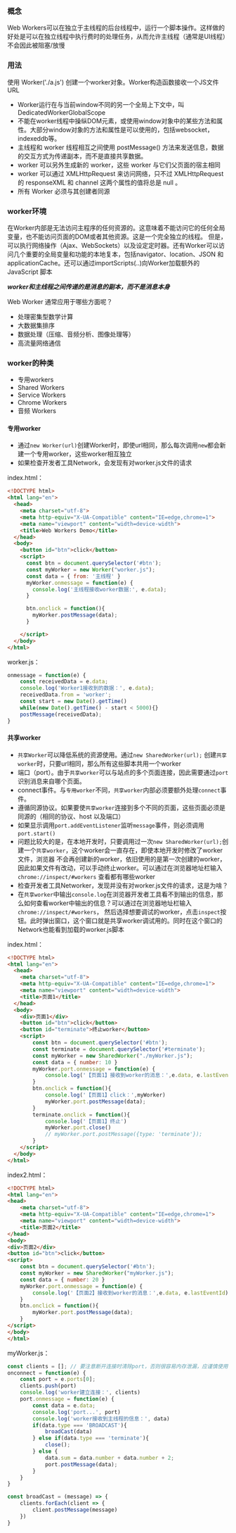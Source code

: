 ### 概念
Web Workers可以在独立于主线程的后台线程中，运行一个脚本操作。这样做的好处是可以在独立线程中执行费时的处理任务，从而允许主线程（通常是UI线程）不会因此被阻塞/放慢

### 用法
使用 Worker('./a.js') 创建一个worker对象。Worker构造函数接收一个JS文件URL

- Worker运行在与当前window不同的另一个全局上下文中，叫 DedicatedWorkerGlobalScope
- 不能在worker线程中操纵DOM元素，或使用window对象中的某些方法和属性。大部分window对象的方法和属性是可以使用的，包括websocket，indexeddb等。
- 主线程和 worker 线程相互之间使用 postMessage() 方法来发送信息，数据的交互方式为传递副本，而不是直接共享数据。
- worker 可以另外生成新的 worker，这些 worker 与它们父页面的宿主相同
- worker 可以通过 XMLHttpRequest 来访问网络，只不过 XMLHttpRequest 的 responseXML 和 channel 这两个属性的值将总是 null 。
- 所有 Worker 必须与其创建者同源

### worker环境
在Worker内部是无法访问主程序的任何资源的。这意味着不能访问它的任何全局变量，也不能访问页面的DOM或者其他资源。这是一个完全独立的线程。
但是，可以执行网络操作（Ajax、WebSockets）以及设定定时器。还有Worker可以访问几个重要的全局变量和功能的本地复本，包括navigator、location、JSON
和applicationCache。还可以通过importScripts(..)向Worker加载额外的JavaScript 脚本

***worker和主线程之间传递的是消息的副本，而不是消息本身***

Web Worker 通常应用于哪些方面呢？
- 处理密集型数学计算
- 大数据集排序
- 数据处理（压缩、音频分析、图像处理等）
- 高流量网络通信

### worker的种类
- 专用workers
- Shared Workers
- Service Workers
- Chrome Workers
- 音频 Workers


#### 专用worker
- 通过`new Worker(url)`创建Worker时，即使url相同，那么每次调用`new`都会新建一个专用worker，这些worker相互独立
- 如果检查开发者工具Network，会发现有对worker.js文件的请求

index.html：
```html
<!DOCTYPE html>
<html lang="en">
  <head>
    <meta charset="utf-8">
    <meta http-equiv="X-UA-Compatible" content="IE=edge,chrome=1">
    <meta name="viewport" content="width=device-width">
    <title>Web Workers Demo</title>
  </head>
  <body>
    <button id="btn">click</button>
    <script>
      const btn = document.querySelector('#btn');
      const myWorker = new Worker("worker.js");
      const data = { from: '主线程' }
      myWorker.onmessage = function(e) {
        console.log('主线程接收worker数据:', e.data);
      }

      btn.onclick = function(){
        myWorker.postMessage(data);
      }

    </script>
  </body>
</html>
```
worker.js：
```javascript
onmessage = function(e) {
    const receivedData = e.data;
    console.log('Worker1接收到的数据：', e.data);
    receivedData.from = 'worker';
    const start = new Date().getTime()
    while(new Date().getTime() - start < 5000){}
    postMessage(receivedData);
}
```

#### 共享worker
- `共享Worker`可以降低系统的资源使用。通过`new SharedWorker(url);` 创建`共享worker`时，只要url相同，那么所有这些脚本共用一个worker
- 端口（port）。由于`共享worker`可以与站点的多个页面连接，因此需要通过`port`识别消息来自哪个页面。
- connect事件。与`专用worker`不同，`共享worker`内部必须要额外处理`connect`事件。
- 遵循同源协议。如果要使`共享worker`连接到多个不同的页面，这些页面必须是同源的（相同的协议、host 以及端口）
- 如果显示调用`port.addEventListener`监听`message`事件，则必须调用`port.start()`
- 问题比较大的是，在本地开发时，只要调用过一次`new SharedWorker(url);`创建一个`共享worker`，这个worker会一直存在，即使本地开发时修改了worker文件，浏览器
  不会再创建新的worker，依旧使用的是第一次创建的worker，因此如果文件有改动，可以手动终止worker。可以通过在浏览器地址栏输入`chrome://inspect/#workers`
  查看都有哪些worker
- 检查开发者工具Networker，发现并没有对worker.js文件的请求，这是为啥？
- 在`共享worker`中输出`console.log`在浏览器开发者工具看不到输出的信息，那么如何查看worker中输出的信息？可以通过在浏览器地址栏输入`chrome://inspect/#workers`，
  然后选择想要调试的worker，点击`inspect`按钮。此时弹出窗口，这个窗口就是共享worker调试用的。同时在这个窗口的Network也能看到加载的worker.js脚本

index.html：
```html
<!DOCTYPE html>
<html lang="en">
  <head>
    <meta charset="utf-8">
    <meta http-equiv="X-UA-Compatible" content="IE=edge,chrome=1">
    <meta name="viewport" content="width=device-width">
    <title>页面1</title>
  </head>
  <body>
    <div>页面1</div>
    <button id="btn">click</button>
    <button id="terminate">终止worker</button>
    <script>
        const btn = document.querySelector('#btn');
        const terminate = document.querySelector('#terminate');
        const myWorker = new SharedWorker("./myWorker.js");
        const data = { number: 10 }
        myWorker.port.onmessage = function(e) {
            console.log('【页面1】接收到worker的消息：',e.data, e.lastEventId)
        }
        btn.onclick = function(){
            console.log('【页面1】click：',myWorker)
            myWorker.port.postMessage(data);
        }
        terminate.onclick = function(){
            console.log('【页面1】终止')
            myWorker.port.close()
            // myWorker.port.postMessage({type: 'terminate'});
        }
    </script>
  </body>
</html>
```

index2.html：
```html
<!DOCTYPE html>
<html lang="en">
<head>
    <meta charset="utf-8">
    <meta http-equiv="X-UA-Compatible" content="IE=edge,chrome=1">
    <meta name="viewport" content="width=device-width">
    <title>页面2</title>
</head>
<body>
<div>页面2</div>
<button id="btn">click</button>
<script>
    const btn = document.querySelector('#btn');
    const myWorker = new SharedWorker("myWorker.js");
    const data = { number: 20 }
    myWorker.port.onmessage = function(e) {
        console.log('【页面2】接收到worker的消息：',e.data, e.lastEventId)
    }
    btn.onclick = function(){
        myWorker.port.postMessage(data);
    }
</script>
</body>
</html>
```
myWorker.js：
```javascript
const clients = []; // 要注意断开连接时清除port，否则很容易内存泄漏，应谨慎使用
onconnect = function(e) {
    const port = e.ports[0];
    clients.push(port)
    console.log('worker建立连接：', clients)
    port.onmessage = function(e) {
        const data = e.data;
        console.log('port...', port)
        console.log('worker接收到主线程的信息：', data)
        if(data.type === 'BROADCAST'){
            broadCast(data)
        } else if(data.type === 'terminate'){
            close();
        } else {
            data.sum = data.number + data.number + 2;
            port.postMessage(data);
        }
    }
}

const broadCast = (message) => {
    clients.forEach(client => {
        client.postMessage(message)
    })
}
```
